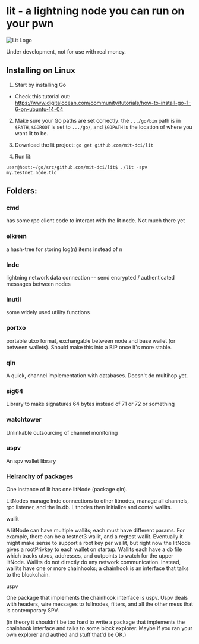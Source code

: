 # lit - a lightning node you can run on your pwn
![Lit Logo](litlogo145.png)

Under development, not for use with real money.

## Installing on Linux 

1. Start by installing Go 
 * Check this tutorial out: <https://www.digitalocean.com/community/tutorials/how-to-install-go-1-6-on-ubuntu-14-04>

2. Make sure your Go paths are set correctly: the `.../go/bin` path is in `$PATH`, `$GOROOT` is set to `.../go/`, and `$GOPATH` is the location of where you want lit to be. 

3. Download the lit project: `go get github.com/mit-dci/lit`

4. Run lit: 
```
user@host:~/go/src/github.com/mit-dci/lit$ ./lit -spv my.testnet.node.tld
```

## Folders:

### cmd
has some rpc client code to interact with the lit node.  Not much there yet

### elkrem
a hash-tree for storing log(n) items instead of n

### lndc
lightning network data connection -- send encrypted / authenticated messages between nodes

### lnutil
some widely used utility functions

### portxo
portable utxo format, exchangable between node and base wallet (or between wallets).  Should make this into a BIP once it's more stable.

### qln
A quick, channel implementation with databases.  Doesn't do multihop yet.

### sig64
Library to make signatures 64 bytes instead of 71 or 72 or something

### watchtower
Unlinkable outsourcing of channel monitoring

### uspv
An spv wallet library


### Heirarchy of packages

One instance of lit has one litNode (package qln).

LitNodes manage lndc connections to other litnodes, manage all channels, rpc listener, and the ln.db.  Litnodes then initialize and contol wallits.

wallit

A litNode can have multiple wallits; each must have different params.  For example, there can be a testnet3 wallit, and a regtest wallit.  Eventually it might make sense to support a root key per wallit, but right now the litNode gives a rootPrivkey to each wallet on startup.  Wallits each have a db file which tracks utxos, addresses, and outpoints to watch for the upper litNode.  Wallits do not directly do any network communication.  Instead, wallits have one or more chainhooks; a chainhook is an interface that talks to the blockchain.

uspv

One package that implements the chainhook interface is uspv.  Uspv deals with headers, wire messages to fullnodes, filters, and all the other mess that is contemporary SPV.

(in theory it shouldn't be too hard to write a package that implements the chainhook interface and talks to some block explorer.  Maybe if you ran your own explorer and authed and stuff that'd be OK.)
